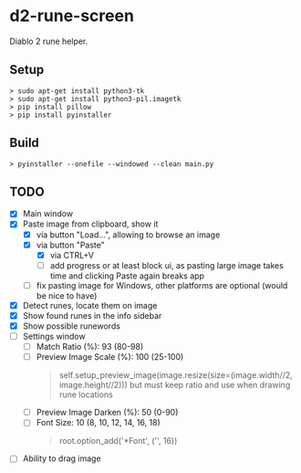 # d2-rune-screen

Diablo 2 rune helper.

## Setup

    > sudo apt-get install python3-tk
    > sudo apt-get install python3-pil.imagetk
    > pip install pillow
    > pip install pyinstaller

## Build

    > pyinstaller --onefile --windowed --clean main.py

## TODO

- [x] Main window
- [x] Paste image from clipboard, show it
    - [x] via button "Load...", allowing to browse an image
    - [x] via button "Paste"
        - [x] via CTRL+V
        - [ ] add progress or at least block ui, as pasting large image takes time and clicking Paste again breaks app
    - [ ] fix pasting image for Windows, other platforms are optional (would be nice to have)
- [x] Detect runes, locate them on image
- [x] Show found runes in the info sidebar
- [x] Show possible runewords
- [ ] Settings window
    - [ ] Match Ratio (%): 93 (80-98)
    - [ ] Preview Image Scale (%): 100 (25-100)
        > self.setup_preview_image(image.resize(size=(image.width//2, image.height//2)))
        > but must keep ratio and use when drawing rune locations
    - [ ] Preview Image Darken (%): 50 (0-90)
    - [ ] Font Size: 10 (8, 10, 12, 14, 16, 18)
        > root.option_add('*Font', ('', 16))
- [ ] Ability to drag image

